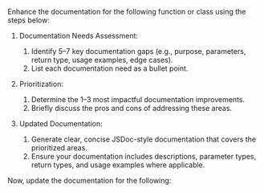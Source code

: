 Enhance the documentation for the following function or class using the steps below:

1. Documentation Needs Assessment:

   1. Identify 5–7 key documentation gaps (e.g., purpose, parameters, return type, usage examples, edge cases).
   2. List each documentation need as a bullet point.

2. Prioritization:

   1. Determine the 1–3 most impactful documentation improvements.
   2. Briefly discuss the pros and cons of addressing these areas.

3. Updated Documentation:
   1. Generate clear, concise JSDoc-style documentation that covers the prioritized areas.
   2. Ensure your documentation includes descriptions, parameter types, return types, and usage examples where applicable.

Now, update the documentation for the following:
